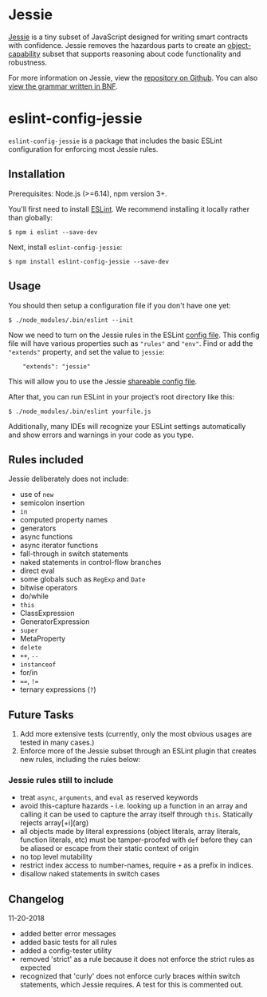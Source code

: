 # Jessie

[Jessie](https://github.com/Agoric/Jessie/) is a tiny subset of JavaScript designed for writing smart contracts with confidence. Jessie removes the hazardous parts to create an [object-capability](https://agoric.com/faqs/#ocaps) subset that supports reasoning about code functionality and robustness.

For more information on Jessie, view the [repository on Github](https://github.com/Agoric/Jessie). You can also [view the grammar written in BNF](https://github.com/Agoric/Jessie/blob/master/src/tinyses.js).

# eslint-config-jessie

`eslint-config-jessie` is a package that includes the basic ESLint configuration for enforcing most Jessie rules.

## Installation

Prerequisites: Node.js (>=6.14), npm version 3+.

You'll first need to install [ESLint](http://eslint.org). We recommend installing it locally rather than globally:

```
$ npm i eslint --save-dev
```

Next, install `eslint-config-jessie`:

```
$ npm install eslint-config-jessie --save-dev
```

## Usage

You should then setup a configuration file if you don't have one yet:

```
$ ./node_modules/.bin/eslint --init
```

Now we need to turn on the Jessie rules in the ESLint [config file](https://eslint.org/docs/user-guide/configuring). This config file will have various properties such as `"rules"` and `"env"`. Find or add the `"extends"` property, and set the value to `jessie`:

```
    "extends": "jessie"
```

This will allow you to use the Jessie [shareable config file](https://eslint.org/docs/user-guide/configuring#using-a-shareable-configuration-package).

After that, you can run ESLint in your project’s root directory like this:

```
$ ./node_modules/.bin/eslint yourfile.js
```

Additionally, many IDEs will recognize your ESLint settings automatically and show errors and warnings in your code as you type.

## Rules included

Jessie deliberately does not include:

- use of `new`
- semicolon insertion
- `in`
- computed property names
- generators
- async functions
- async iterator functions
- fall-through in switch statements
- naked statements in control-flow branches
- direct eval
- some globals such as `RegExp` and `Date`
- bitwise operators
- do/while
- `this`
- ClassExpression
- GeneratorExpression
- `super`
- MetaProperty
- `delete`
- `++`, `--`
- `instanceof`
- for/in
- `==`, `!=`
- ternary expressions (`?`)

## Future Tasks

1. Add more extensive tests (currently, only the most obvious usages are tested in many cases.)
1. Enforce more of the Jessie subset through an ESLint plugin that creates new rules, including the rules below:

### Jessie rules still to include

- treat `async`, `arguments`, and `eval` as reserved keywords
- avoid this-capture hazards - i.e. looking up a function in an array and calling it can be used to capture the array itself through `this`. Statically rejects array\[+i](arg)
- all objects made by literal expressions (object literals, array literals, function literals, etc) must be tamper-proofed with `def` before they can be aliased or escape from their static context of origin
- no top level mutability
- restrict index access to number-names, require `+` as a prefix in indices.
- disallow naked statements in switch cases

## Changelog

11-20-2018

- added better error messages
- added basic tests for all rules
- added a config-tester utility
- removed 'strict' as a rule because it does not enforce the strict rules as expected
- recognized that 'curly' does not enforce curly braces within switch statements, which Jessie requires. A test for this is commented out.
